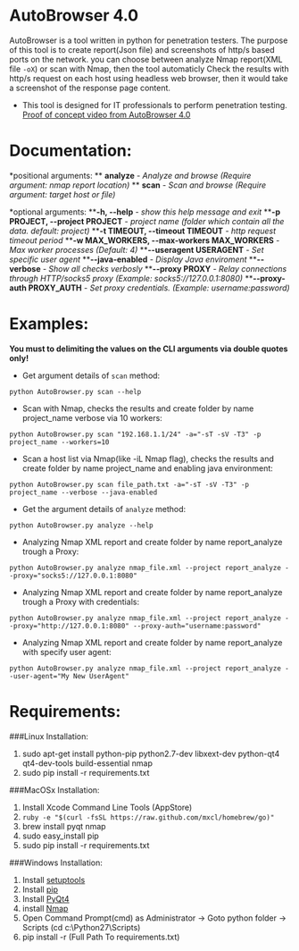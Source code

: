 AutoBrowser 4.0
===============
AutoBrowser is a tool written in python for penetration testers.
The purpose of this tool is to create report(Json file) and screenshots of http/s based ports on the network.
you can choose between analyze Nmap report(XML file `-oX`) or scan with Nmap,
then the tool automaticly Check the results with http/s request on each host using headless web browser,
then it would take a screenshot of the response page content.
* This tool is designed for IT professionals to perform penetration testing.
[Proof of concept video from AutoBrowser 4.0](https://youtu.be/wYLr9QavBKQ)


Documentation:
==============
*positional arguments:
** **analyze** - _Analyze and browse (Require argument: nmap report location)_
** **scan** - _Scan and browse (Require argument: target host or file)_


*optional arguments:
****-h, --help** - _show this help message and exit_
****-p PROJECT, --project PROJECT** - _project name (folder which contain all the data. default: project)_
****-t TIMEOUT, --timeout TIMEOUT** - _http request timeout period_
****-w MAX_WORKERS, --max-workers MAX_WORKERS** - _Max worker processes (Default: 4)_
****--useragent USERAGENT** - _Set specific user agent_
****--java-enabled** - _Display Java enviroment_
****--verbose** - _Show all checks verbosly_
****--proxy PROXY** - _Relay connections through HTTP/socks5 proxy (Example: socks5://127.0.0.1:8080)_
****--proxy-auth PROXY_AUTH** - _Set proxy credentials. (Example: username:password)_

Examples:
===============
**You must to delimiting the values on the CLI arguments via double quotes only!**
* Get argument details of `scan` method:

`python AutoBrowser.py scan --help`


* Scan with Nmap, checks the results and create folder by name project_name verbose via 10 workers:

`python AutoBrowser.py scan "192.168.1.1/24" -a="-sT -sV -T3" -p project_name --workers=10` 


* Scan a host list via Nmap(like -iL Nmap flag), checks the results and create folder by name project_name and enabling java environment:

`python AutoBrowser.py scan file_path.txt -a="-sT -sV -T3" -p project_name --verbose --java-enabled`


* Get the argument details of `analyze` method:

`python AutoBrowser.py analyze --help`


* Analyzing Nmap XML report and create folder by name report_analyze trough a Proxy:

`python AutoBrowser.py analyze nmap_file.xml --project report_analyze --proxy="socks5://127.0.0.1:8080"`


* Analyzing Nmap XML report and create folder by name report_analyze trough a Proxy with credentials:

`python AutoBrowser.py analyze nmap_file.xml --project report_analyze --proxy="http://127.0.0.1:8080" --proxy-auth="username:password"`


* Analyzing Nmap XML report and create folder by name report_analyze with specify user agent:

`python AutoBrowser.py analyze nmap_file.xml --project report_analyze --user-agent="My New UserAgent"`


Requirements:
===============
###Linux Installation:
1. sudo apt-get install python-pip python2.7-dev libxext-dev python-qt4 qt4-dev-tools build-essential nmap
2. sudo pip install -r requirements.txt

###MacOSx Installation:
1. Install Xcode Command Line Tools (AppStore)
2. `ruby -e "$(curl -fsSL https://raw.github.com/mxcl/homebrew/go)"`
3. brew install pyqt nmap
4. sudo easy_install pip
5. sudo pip install -r requirements.txt

###Windows Installation:
1. Install [setuptools](http://www.lfd.uci.edu/~gohlke/pythonlibs/#setuptools)
2. Install [pip](http://www.lfd.uci.edu/~gohlke/pythonlibs/#pip)
3. Install [PyQt4](http://www.lfd.uci.edu/~gohlke/pythonlibs/#pyqt)
4. install [Nmap](http://nmap.org/download.html)
4. Open Command Prompt(cmd) as Administrator -> Goto python folder -> Scripts (cd c:\Python27\Scripts)
5. pip install -r (Full Path To requirements.txt)
